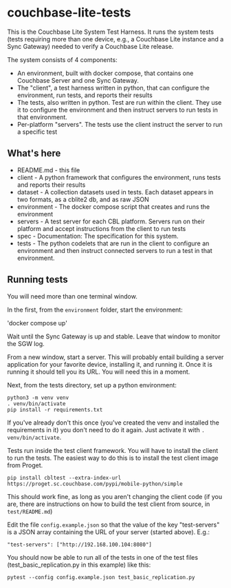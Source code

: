 # couchbase-lite-tests

This is the Couchbase Lite System Test Harness.  It runs the
system tests (tests requiring more than one device, e.g., a
Couchbase Lite instance and a Sync Gateway) needed to verify
a Couchbase Lite release.

The system consists of 4 components:

* An environment, built with docker compose, that contains one Couchbase Server and one Sync Gateway.
* The "client", a  test harness written in python, that can configure the environment, run tests, and reports their results
* The tests, also written in python.  Test are run within the client.  They use it to configure the environment and then instruct servers to run tests in that environment.
* Per-platform "servers".  The tests use the client instruct the server to run a specific test

## What's here

* README.md - this file
* client - A python framework that configures the environment, runs tests and reports their results
* dataset - A collection datasets used in tests.  Each dataset appears in two formats, as a cblite2 db, and as raw JSON
* environment - The docker compose script that creates and runs the environment
* servers - A test server for each CBL platform.  Servers run on their platform and accept instructions from the client to run tests
* spec - Documentation:  The specification for this system.
* tests - The python codelets that are run in the client to configure an environment and then instruct connected servers to run a test in that environment.

## Running tests

You will need more than one terminal window.

In the first, from the `environment` folder, start the environment:

'docker compose up'

Wait until the Sync Gateway is up and stable.  Leave that window to monitor the
SGW log.

From a new window, start a server.  This will probably entail building a server
application for your favorite device, installing it, and running it.  Once it is
running it should tell you its URL.  You will need this in a moment.

Next, from the tests directory, set up a python environment:

```
python3 -m venv venv
. venv/bin/activate
pip install -r requirements.txt
```
If you've already don't this once (you've created the venv and installed the requirements in it)
you don't need to do it again.  Just activate it with `. venv/bin/activate`.

Tests run inside the test client framework.  You will have to install the client
to run the tests.  The easiest way to do this is to install the test client
image from Proget.

```
pip install cbltest --extra-index-url https://proget.sc.couchbase.com/pypi/mobile-python/simple
```

This should work fine, as long as you aren't changing the client code (if you
are, there are instructions on how to build the test client from source, in
`test/README.md`)

Edit the file `config.example.json` so that the value of the key "test-servers"
is a JSON array containing the URL of your server (started above).  E.g.:

```
"test-servers": ["http://192.168.100.104:8080"]
```

You should now be able to run all of the tests in one of the test files
(test\_basic_replication.py in this example) like this:

```
pytest --config config.example.json test_basic_replication.py
```

